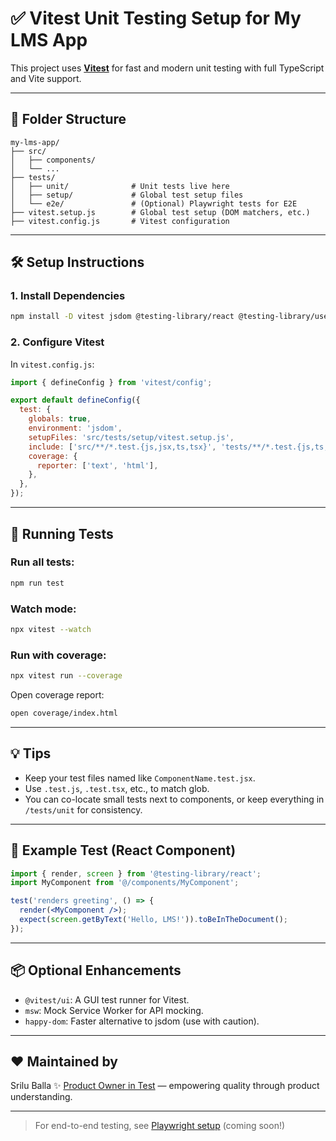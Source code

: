 # ✅ Vitest Unit Testing Setup for My LMS App

This project uses [**Vitest**](https://vitest.dev/) for fast and modern unit testing with full TypeScript and Vite support.

---

## 📁 Folder Structure

```
my-lms-app/
├── src/
│   ├── components/
│   └── ...
├── tests/
│   ├── unit/              # Unit tests live here
│   ├── setup/             # Global test setup files
│   └── e2e/               # (Optional) Playwright tests for E2E
├── vitest.setup.js        # Global test setup (DOM matchers, etc.)
├── vitest.config.js       # Vitest configuration
```

---

## 🛠 Setup Instructions

### 1. Install Dependencies

```bash
npm install -D vitest jsdom @testing-library/react @testing-library/user-event @testing-library/jest-dom
```

### 2. Configure Vitest

In `vitest.config.js`:

```js
import { defineConfig } from 'vitest/config';

export default defineConfig({
  test: {
    globals: true,
    environment: 'jsdom',
    setupFiles: 'src/tests/setup/vitest.setup.js',
    include: ['src/**/*.test.{js,jsx,ts,tsx}', 'tests/**/*.test.{js,ts,jsx,tsx}'],
    coverage: {
      reporter: ['text', 'html'],
    },
  },
});
```

---

## 🚀 Running Tests

### Run all tests:

```bash
npm run test
```

### Watch mode:

```bash
npx vitest --watch
```

### Run with coverage:

```bash
npx vitest run --coverage
```

Open coverage report:

```bash
open coverage/index.html
```

---

## 💡 Tips

* Keep your test files named like `ComponentName.test.jsx`.
* Use `.test.js`, `.test.tsx`, etc., to match glob.
* You can co-locate small tests next to components, or keep everything in `/tests/unit` for consistency.

---

## 🧪 Example Test (React Component)

```jsx
import { render, screen } from '@testing-library/react';
import MyComponent from '@/components/MyComponent';

test('renders greeting', () => {
  render(<MyComponent />);
  expect(screen.getByText('Hello, LMS!')).toBeInTheDocument();
});
```

---

## 📦 Optional Enhancements

* `@vitest/ui`: A GUI test runner for Vitest.
* `msw`: Mock Service Worker for API mocking.
* `happy-dom`: Faster alternative to jsdom (use with caution).

---

## ❤️ Maintained by

Srilu Balla
✨ [Product Owner in Test](https://sriluballa.github.io/product-owner-in-test/) — empowering quality through product understanding.

---

> For end-to-end testing, see [Playwright setup](../e2e) (coming soon!)

